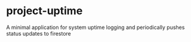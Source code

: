# project-uptime
A minimal application for system uptime logging and periodically pushes status updates to firestore
